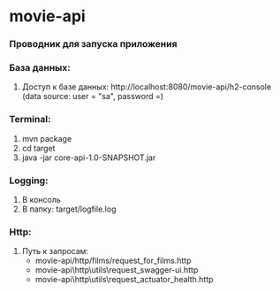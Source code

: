 # movie-api
### Проводник для запуска приложения

### База данных:
1. Доступ к базе данных: http://localhost:8080/movie-api/h2-console (data source: user = "sa", password =)
### Terminal:
1. mvn package
2. cd target
3. java -jar core-api-1.0-SNAPSHOT.jar

### Logging:
1. В консоль
2. В папку: target/logfile.log

### Http:
1. Путь к запросам:
   * movie-api/http/films/request_for_films.http
   * movie-api\http\utils\request_swagger-ui.http
   * movie-api\http\utils\request_actuator_health.http
   

